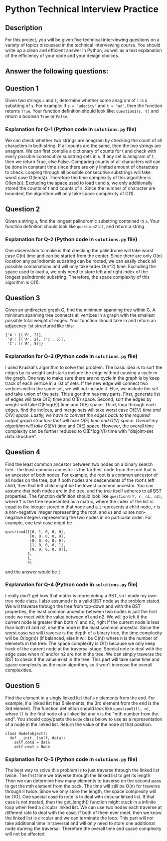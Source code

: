 # Python Technical Interview Practice #
## Description ##
For this project, you will be given five technical interviewing questions on a variety of topics discussed in the technical interviewing course. You should write up a clean and efficient answer in Python, as well as a text explanation of the efficiency of your code and your design choices.

## Answer the following questions: ##

##  Question 1 ##

Given two strings ```s``` and ```t```, determine whether some anagram of ```t``` is a substring of ```s```. For example: if ```s = "udacity"``` and ```t = "ad"```, then the function returns ```True```. Your function definition should look like: ```question1(s, t)``` and return a boolean ```True``` or ```False```.

###  Explanation for Q-1 (Python code in ```solutions.py``` file) ###

We can check whether two strings are anagram by checking the count of all characters in both string. If all counts are the same, then the two strings are anagram. We can first compile a dictionary of counts for t and check with every possible consecutive substring sets in s. If any set is anagram of t, then we return True, else False. Comparing counts of all characters will can be done in constant time since there are only limited amount of characters to check. Looping through all possible consecutive substrings will take worst case O(len(s)). Therefore the time complexity of this algorithm is O(len(s)). Excluding the space used to load t and s, we only additionally stored the counts of t and counts of s. Since the number of character are bounded, the algorithm will only take space complexity of O(1).

##  Question 2 ##

Given a string ```a```, find the longest palindromic substring contained in ```a```. Your function definition should look like ```question2(a)```, and return a string.

###  Explanation for Q-2 (Python code in ```solutions.py``` file) ###

One observation to make is that checking the palindrome will take worst case O(n) time and can be started from the center. Since there are only O(n) location any palindromic substring can be rooted, we can easily check all possible combinations and will only take order O(n^2) time. Excluding the space used to load a, we only need to store left and right index of the longest palindromic substring. Therefore, the space complexity of this algorithm is O(1).

##  Question 3 ##

Given an undirected graph G, find the minimum spanning tree within G. A minimum spanning tree connects all vertices in a graph with the smallest possible total weight of edges. Your function should take in and return an adjacency list structured like this:

```
{'A': [('B', 2)],
 'B': [('A', 2), ('C', 5)], 
 'C': [('B', 5)]}
 ```
 
###  Explanation for Q-3 (Python code in ```solutions.py``` file) ###
 
I used Kruskal's algorithm to solve this problem. The basic idea is to sort the edges by its weight and starts include the edge without causing a cycle in the graph. One way to make sure there are no cycle in the graph is by keep track of each vertice in a list of sets. If the new edge will connect two vertices within the same set, we will not include it. Else, we include the set and take union of the sets. This algorithm has may parts. First, generate list of edges will take O(E) time and O(E) space. Second, sort the edges by weight will take O(Elog(E)) time and O(E) space. Third, loop through each edges, find the indices, and merge sets will take worst case O(E*V) time and O(V) space. Lastly, we have to convert the edges back to the required output graph structure that will take O(E) time and O(V) space. Overall my algorithm will take O(E*V) time and O(E) space. However, the overall time complexity can be further reduced to O(E*log(V)) time with "disjoint-set data structure".

##  Question 4 ##

Find the least common ancestor between two nodes on a binary search tree. The least common ancestor is the farthest node from the root that is an ancestor of both nodes. For example, the root is a common ancestor of all nodes on the tree, but if both nodes are descendents of the root's left child, then that left child might be the lowest common ancestor. You can assume that both nodes are in the tree, and the tree itself adheres to all BST properties. The function definition should look like ```question4(T, r, n1, n2)```, where ```T``` is the tree represented as a matrix, where the index of the list is equal to the integer stored in that node and a ```1``` represents a child node, ```r``` is a non-negative integer representing the root, and ```n1``` and ```n2``` are non-negative integers representing the two nodes in no particular order. For example, one test case might be

```
question4([[0, 1, 0, 0, 0],
           [0, 0, 0, 0, 0],
           [0, 0, 0, 0, 0],
           [1, 0, 0, 0, 1],
           [0, 0, 0, 0, 0]],
          3,
          1,
          4)
```
 and the answer would be ```3```.
 
###  Explanation for Q-4 (Python code in ```solutions.py``` file) ###
  
I really don't get how that matrix is representing a BST, so I made my own tree node class. I also assumed r is a valid BST node as the problem stated. We will traverse through the tree from top-down and with the BST properties, the least common ancestor between two nodes is just the first node we meet with the value between n1 and n2. We will go left if the current node is greater than both n1 and n2, right if the current node is less than both n1 and n2, else the node is the least common ancestor. Since the worst case we will traverse is the depth of a binary tree, the time complexity will be O(log(n)) (if balanced, else it will be O(n)) where n is the number of elements in the tree. The space complexity is O(1) because we only keep track of the current node at the traversal stage. Special note to deal with the edge case when n1 and/or n2 are not in the tree. We can simply traverse the BST to check if the value exist in the tree. This part will take same time and space complexity as the main algorithm, so it won't increase the overall complexities.

##  Question 5 ##
  
Find the element in a singly linked list that's ```m``` elements from the end. For example, if a linked list has 5 elements, the 3rd element from the end is the 3rd element. The function definition should look like ```question5(ll, m)```, where ```ll``` is the first node of a linked list and ```m``` is the "mth number from the end". You should copy/paste the ```Node``` class below to use as a representation of a node in the linked list. Return the value of the node at that position.

```
class Node(object):
  def __init__(self, data):
    self.data = data
    self.next = None
``` 

###  Explanation for Q-5 (Python code in ```solutions.py``` file) ###

The best way to solve this problem is to just traverse through the linked list twice. The first time we traverse through the linked list to get its length. Then we can determine how many elements to traverse on the second pass to get the mth element from the back. The time will still be O(n) for traverse through ll twice. Since we only store the length, the space complexity will be O(1). One special case to note is to deal with circular linked list. If that case is not treated, then the get_length() function might stuck in a infinite loop when feed a circular linked list. We can use two nodes each traverse at different rate to deal with the case. If both of them ever meet, then we know the linked list is circular and we can terminate the loop. This part will not take additional time in traversal and will only need to store one additional node durning the traversal. Therefore the overall time and space complexity will not be affected.


 
